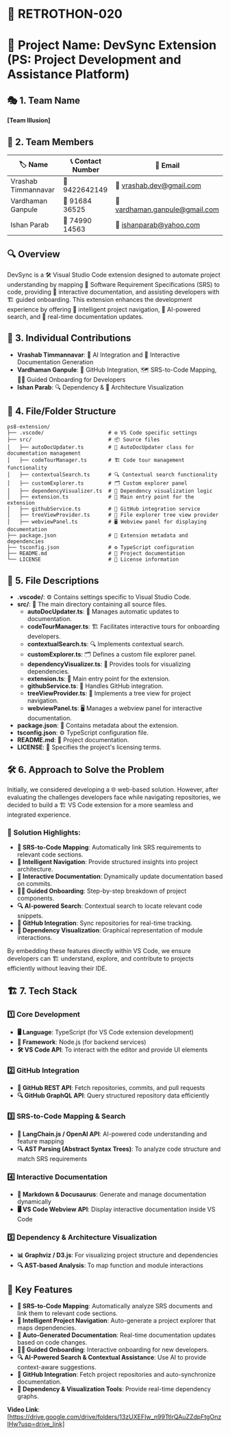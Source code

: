 # 🚀 RETROTHON-020
# 📌 Project Name: DevSync Extension (PS: Project Development and Assistance Platform)

## 🎭 1. Team Name
**[Team Illusion]**

## 👥 2. Team Members
| 🏷 Name | 📞 Contact Number | 📧 Email |
|------|---------------|-------|
| Vrashab Timmannavar | 📱 9422642149 | 📩 vrashab.dev@gmail.com |
| Vardhaman Ganpule | 📱 91684 36525 | 📩 vardhaman.ganpule@gmail.com |
| Ishan Parab | 📱 74990 14563 | 📩 ishanparab@yahoo.com |

## 🔍 Overview

DevSync is a 🛠 Visual Studio Code extension designed to automate project understanding by mapping 📜 Software Requirement Specifications (SRS) to code, providing 📖 interactive documentation, and assisting developers with 🏗 guided onboarding. This extension enhances the development experience by offering 🧭 intelligent project navigation, 🤖 AI-powered search, and 🔄 real-time documentation updates.

## 👤 3. Individual Contributions
- **Vrashab Timmannavar**: 🤖 AI Integration and 📜 Interactive Documentation Generation
- **Vardhaman Ganpule**: 🔗 GitHub Integration, 🗺 SRS-to-Code Mapping, 👨‍🏫 Guided Onboarding for Developers
- **Ishan Parab**: 🔍 Dependency & 🎨 Architecture Visualization

## 📂 4. File/Folder Structure
```
ps8-extension/
├── .vscode/                     # ⚙️ VS Code specific settings
├── src/                         # 📦 Source files
│   ├── autoDocUpdater.ts        # 🔄 AutoDocUpdater class for documentation management
│   ├── codeTourManager.ts       # 🏗 Code tour management functionality
│   ├── contextualSearch.ts      # 🔍 Contextual search functionality
│   ├── customExplorer.ts        # 🗂 Custom explorer panel
│   ├── dependencyVisualizer.ts  # 🎨 Dependency visualization logic
│   ├── extension.ts             # 🎯 Main entry point for the extension
│   ├── githubService.ts         # 🔗 GitHub integration service
│   ├── treeViewProvider.ts      # 🌲 File explorer tree view provider
│   ├── webviewPanel.ts          # 🖥 Webview panel for displaying documentation
├── package.json                 # 📜 Extension metadata and dependencies
├── tsconfig.json                # ⚙️ TypeScript configuration
├── README.md                    # 📖 Project documentation
└── LICENSE                      # 📝 License information
```

## 📑 5. File Descriptions

- **.vscode/**: ⚙️ Contains settings specific to Visual Studio Code.
- **src/**: 📂 The main directory containing all source files.
  - **autoDocUpdater.ts**: 🔄 Manages automatic updates to documentation.
  - **codeTourManager.ts**: 🏗 Facilitates interactive tours for onboarding developers.
  - **contextualSearch.ts**: 🔍 Implements contextual search.
  - **customExplorer.ts**: 🗂 Defines a custom file explorer panel.
  - **dependencyVisualizer.ts**: 🎨 Provides tools for visualizing dependencies.
  - **extension.ts**: 🎯 Main entry point for the extension.
  - **githubService.ts**: 🔗 Handles GitHub integration.
  - **treeViewProvider.ts**: 🌲 Implements a tree view for project navigation.
  - **webviewPanel.ts**: 🖥 Manages a webview panel for interactive documentation.
- **package.json**: 📜 Contains metadata about the extension.
- **tsconfig.json**: ⚙️ TypeScript configuration file.
- **README.md**: 📖 Project documentation.
- **LICENSE**: 📝 Specifies the project's licensing terms.

## 🛠 6. Approach to Solve the Problem

Initially, we considered developing a 🌐 web-based solution. However, after evaluating the challenges developers face while navigating repositories, we decided to build a 🏗 VS Code extension for a more seamless and integrated experience.

### 🎯 Solution Highlights:
- **📜 SRS-to-Code Mapping**: Automatically link SRS requirements to relevant code sections.
- **🧭 Intelligent Navigation**: Provide structured insights into project architecture.
- **📖 Interactive Documentation**: Dynamically update documentation based on commits.
- **👨‍🏫 Guided Onboarding**: Step-by-step breakdown of project components.
- **🔍 AI-powered Search**: Contextual search to locate relevant code snippets.
- **🔗 GitHub Integration**: Sync repositories for real-time tracking.
- **🎨 Dependency Visualization**: Graphical representation of module interactions.

By embedding these features directly within VS Code, we ensure developers can 🏗 understand, explore, and contribute to projects efficiently without leaving their IDE.

## 🏗 7. Tech Stack

### 1️⃣ Core Development
- **🖥 Language**: TypeScript (for VS Code extension development)
- **🚀 Framework**: Node.js (for backend services)
- **🛠 VS Code API**: To interact with the editor and provide UI elements

### 2️⃣ GitHub Integration
- **🔗 GitHub REST API**: Fetch repositories, commits, and pull requests
- **🔍 GitHub GraphQL API**: Query structured repository data efficiently

### 3️⃣ SRS-to-Code Mapping & Search
- **🧠 LangChain.js / OpenAI API**: AI-powered code understanding and feature mapping
- **🔍 AST Parsing (Abstract Syntax Trees)**: To analyze code structure and match SRS requirements

### 4️⃣ Interactive Documentation
- **📜 Markdown & Docusaurus**: Generate and manage documentation dynamically
- **🖥 VS Code Webview API**: Display interactive documentation inside VS Code

### 5️⃣ Dependency & Architecture Visualization
- **📊 Graphviz / D3.js**: For visualizing project structure and dependencies
- **🔍 AST-based Analysis**: To map function and module interactions

## 🚀 Key Features

- **📜 SRS-to-Code Mapping**: Automatically analyze SRS documents and link them to relevant code sections.
- **🧭 Intelligent Project Navigation**: Auto-generate a project explorer that maps dependencies.
- **📖 Auto-Generated Documentation**: Real-time documentation updates based on code changes.
- **👨‍🏫 Guided Onboarding**: Interactive onboarding for new developers.
- **🔍 AI-Powered Search & Contextual Assistance**: Use AI to provide context-aware suggestions.
- **🔗 GitHub Integration**: Fetch project repositories and auto-synchronize documentation.
- **🎨 Dependency & Visualization Tools**: Provide real-time dependency graphs.

**Video Link**:[https://drive.google.com/drive/folders/13zUXEFIw_n99TtlrQAuZZdpFtgOnzIHw?usp=drive_link]

